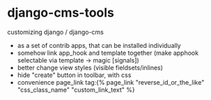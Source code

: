 # django-cms-tools

customizing django / django-cms

- as a set of contrib apps, that can be installed individually
- somehow link app_hook and template together (make apphook selectable via template -> magic [signals]) 
- better change view styles (visible fieldsets/inlines)
- hide "create" button in toolbar, with css
- convenience page_link tag:{% page_link "reverse_id_or_the_like" "css_class_name" "custom_link_text" %}
